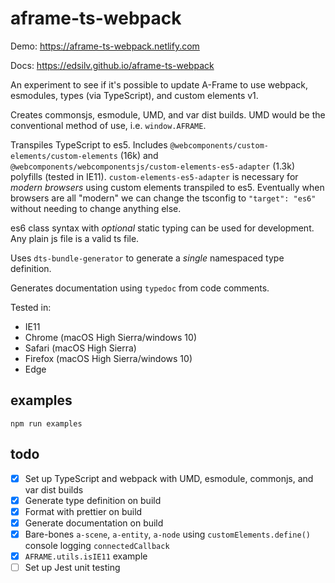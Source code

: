 # aframe-ts-webpack

Demo: https://aframe-ts-webpack.netlify.com

Docs: https://edsilv.github.io/aframe-ts-webpack

An experiment to see if it's possible to update A-Frame to use webpack, esmodules, types (via TypeScript), and custom elements v1.

Creates commonsjs, esmodule, UMD, and var dist builds. UMD would be the conventional method of use, i.e. `window.AFRAME`. 

Transpiles TypeScript to es5. Includes `@webcomponents/custom-elements/custom-elements` (16k) and `@webcomponents/webcomponentsjs/custom-elements-es5-adapter` (1.3k) polyfills (tested in IE11). `custom-elements-es5-adapter` is necessary for _modern browsers_ using custom elements transpiled to es5. Eventually when browsers are all "modern" we can change the tsconfig to `"target": "es6"` without needing to change anything else. 

es6 class syntax with _optional_ static typing can be used for development. Any plain js file is a valid ts file.

Uses `dts-bundle-generator` to generate a _single_ namespaced type definition.

Generates documentation using `typedoc` from code comments.

Tested in:

 - IE11
 - Chrome (macOS High Sierra/windows 10)
 - Safari (macOS High Sierra)
 - Firefox (macOS High Sierra/windows 10)
 - Edge

## examples

    npm run examples

## todo

- [x] Set up TypeScript and webpack with UMD, esmodule, commonjs, and var dist builds
- [x] Generate type definition on build
- [x] Format with prettier on build
- [x] Generate documentation on build
- [x] Bare-bones `a-scene`, `a-entity`, `a-node` using `customElements.define()` console logging `connectedCallback`
- [x] `AFRAME.utils.isIE11` example
- [ ] Set up Jest unit testing